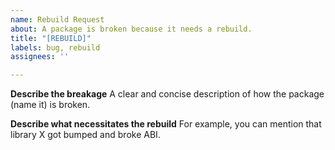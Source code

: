 ```yaml
---
name: Rebuild Request
about: A package is broken because it needs a rebuild.
title: "[REBUILD]"
labels: bug, rebuild
assignees: ''

---
```


**Describe the breakage**
A clear and concise description of how the package (name it) is broken.

**Describe what necessitates the rebuild**
For example, you can mention that library X got bumped and broke ABI.
